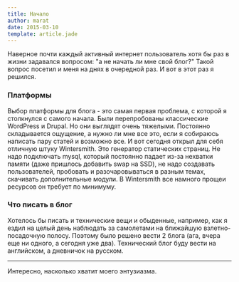 ```yaml
---
title: Начало
author: marat
date: 2015-03-10
template: article.jade
---
```


Наверное почти каждый активный интернет пользователь хотя бы раз в жизни задавался вопросом: "а не начать ли мне свой блог?" Такой вопрос посетил и меня на днях в очередной раз. И вот в этот раз я решился.

<span class="more"></span>

### Платформы

Выбор платформы для блога - это самая первая проблема, с которой я столкнулся с самого начала. Были перепробованы классические WordPress и Drupal. Но они выглядят очень тяжелыми. Постоянно складывается ощущение, а нужно ли мне все это, если я собираюсь написать пару статей и возможно все. И вот сегодня открыл для себя отличную штуку Wintersmith. Это генератор статических страниц. Не надо подключать mysql, который постоянно падает из-за нехватки памяти (даже пришлось добавить swap на SSD), не надо создавать пользователей, пробовать и разочаровываться в разным темах, скачивать дополнительные модули. В Wintersmith все намного прощеи ресурсов он требует по минимуму.

### Что писать в блог

Хотелось бы писать и технические вещи и обыденные, например, как я ездил на целый день наблюдать за самолетами на ближайшую взлетно-посадочную полосу. Поэтому было решено вести 2 блога (ага, вчера еще ни одного, а сегодня уже два). Технический блог буду вести на английском, а дневничок на русском.

---

Интересно, насколько хватит моего энтузиазма.

